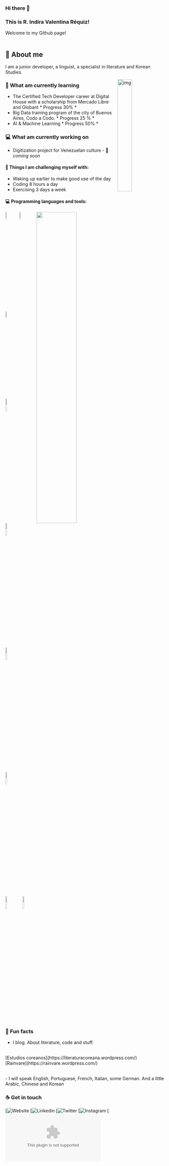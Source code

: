 ### Hi there 👋 
### This is R. Indira Valentina Réquiz!
Welcome to my Github page!  
<br/>
## 🧐 About me
I am a junior developer, a linguist, a specialist in literature and Korean Studies.
<br/>

<img align="right" alt="img" src="https://github.com/rainvare/CTDDigitalHouse/blob/main/img/perfil.png" width="30%" height="auto" />

### 📖 What am currently learning
- The Certified Tech Developer career at Digital House with a scholarship from Mercado Libre and Globant * Progress 30% *
- Big Data training program of the city of Buenos Aires, Codo a Codo. * Progress 25 % *
- AI & Machine Learning  * Progress 50% *

### 💻 What am currently working on
- Digitization project for Venezuelan culture  -  🚀 *coming soon*

#### :muscle: Things I am challenging myself with:
- Waking up earlier to make good use of the day
- Coding 8 hours a day
- Exercising 3 days a week


#### :computer: Programming languages and tools: 
<p>
	<img width="50%" align="right" src="https://github-readme-stats.vercel.app/api?username=rainvare&show_icons=true&hide_border=true" />

<code><img width="8%" src="https://www.vectorlogo.zone/logos/w3_html5/w3_html5-icon.svg"></code>
<code><img width="8%" src="https://www.vectorlogo.zone/logos/w3_css/w3_css-icon.svg"></code>
<code><img width="7%" src="https://cdn.worldvectorlogo.com/logos/javascript-1.svg"></code>
<br/>
<code><img width="10%" src="https://www.vectorlogo.zone/logos/git-scm/git-scm-ar21.svg"></code>
<code><img width="10%" src="https://www.vectorlogo.zone/logos/java/java-ar21.svg"></code>
<code><img width="10%" src="https://www.vectorlogo.zone/logos/python/python-ar21.svg"></code>
<br/>
<code><img width="10%" src="https://www.vectorlogo.zone/logos/mysql/mysql-ar21.svg"></code>
<code><img width="10%" src="https://www.vectorlogo.zone/logos/mongodb/mongodb-ar21.svg"></code>
<code><img width="10%" src="https://www.soutechventures.com/wp-content/uploads/2018/07/ibm-spss-training-in-abuja-lagos-nigeria.png"></code>
</p>

### 🌴 Fun facts

- I blog. About literature, code and stuff. 
<br/>
[Estudios coreanos](https://literaturacoreana.wordpress.com/)
<br/>
[Rainvare](https://rainvare.wordpress.com/)
</p>
<br/>
- I will speak English, Portuguese, French, Italian, some German. And a little Arabic, Chinese and Korean

### ☕ Get in touch
[![Website](https://rainvare.github.io/portfolio/)
[![Linkedin](https://www.linkedin.com/in/indiravalentinarequiz/)
[![Twitter](https://twitter.com/rainvare)
[![Instagram](https://instagram.com/indirarequiz)
[![Gmail](mailto:indirarequiz@gmail.com)
